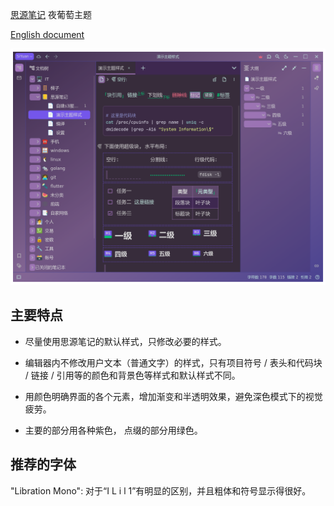 [思源笔记](https://github.com/siyuan-note/siyuan) 夜葡萄主题

[English document](./README.md)

![avatar](preview.png)

## 主要特点

* 尽量使用思源笔记的默认样式，只修改必要的样式。

* 编辑器内不修改用户文本（普通文字）的样式，只有项目符号 / 表头和代码块 / 链接 / 引用等的颜色和背景色等样式和默认样式不同。

* 用颜色明确界面的各个元素，增加渐变和半透明效果，避免深色模式下的视觉疲劳。
  
* 主要的部分用各种紫色， 点缀的部分用绿色。

## 推荐的字体

"Libration Mono": 对于“I L i l 1”有明显的区别，并且粗体和符号显示得很好。